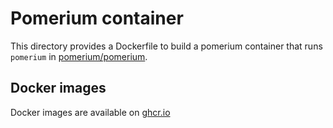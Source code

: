 # Pomerium container

This directory provides a Dockerfile to build a pomerium container
that runs `pomerium` in [pomerium/pomerium](https://github.com/pomerium/pomerium).

## Docker images

Docker images are available on [ghcr.io](https://github.com/cybozu/neco-containers/pkgs/container/pomerium)
